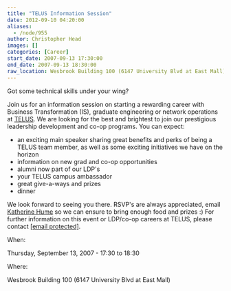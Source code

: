 ```yaml
---
title: "TELUS Information Session"
date: 2012-09-10 04:20:00
aliases:
  - /node/955
author: Christopher Head
images: []
categories: [Career]
start_date: 2007-09-13 17:30:00
end_date: 2007-09-13 18:30:00
raw_location: Wesbrook Building 100 (6147 University Blvd at East Mall)
---
```


Got some technical skills under your wing?

Join us for an information session on starting a rewarding career with Business Transformation (IS), graduate engineering or network operations at [TELUS](http://www.telus.com). We are looking for the best and brightest to join our prestigious leadership development and co-op programs. You can expect:

- an exciting main speaker sharing great benefits and perks of being a TELUS team member, as well as some exciting initiatives we have on the horizon
- information on new grad and co-op opportunities
- alumni now part of our LDP's
- your TELUS campus ambassador
- great give-a-ways and prizes
- dinner

We look forward to seeing you there. RSVP's are always appreciated, email [Katherine Hume](/cdn-cgi/l/email-protection#b1dad0c5d9d4c3d8dfd49fd9c4dcd4f1c4d3d29fd2d0) so we can ensure to bring enough food and prizes :) For further information on this event or LDP/co-op careers at TELUS, please contact [\[email protected\]](/cdn-cgi/l/email-protection#cfbcaebdaea7e1adbdaeabaa8fbbaaa3babce1aca0a2).

When:

Thursday, September 13, 2007 - 17:30 to 18:30

Where:

Wesbrook Building 100 (6147 University Blvd at East Mall)
